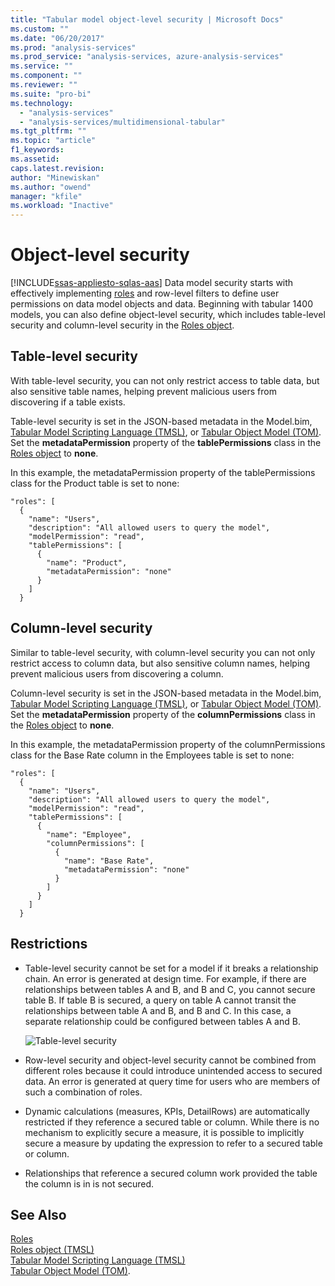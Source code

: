 ```yaml
---
title: "Tabular model object-level security | Microsoft Docs"
ms.custom: ""
ms.date: "06/20/2017"
ms.prod: "analysis-services"
ms.prod_service: "analysis-services, azure-analysis-services"
ms.service: ""
ms.component: ""
ms.reviewer: ""
ms.suite: "pro-bi"
ms.technology: 
  - "analysis-services"
  - "analysis-services/multidimensional-tabular"
ms.tgt_pltfrm: ""
ms.topic: "article"
f1_keywords: 
ms.assetid:
caps.latest.revision: 
author: "Minewiskan"
ms.author: "owend"
manager: "kfile"
ms.workload: "Inactive"
---
```

# Object-level security
[!INCLUDE[ssas-appliesto-sqlas-aas](../../includes/ssas-appliesto-sqlas-aas.md)]
Data model security starts with effectively implementing [roles](../../analysis-services/tabular-models/roles-ssas-tabular.md) and row-level filters to define user permissions on data model objects and data. Beginning with tabular 1400 models, you can also define object-level security, which includes table-level security and column-level security in the [Roles object](../../analysis-services/tabular-models-scripting-language-objects/roles-object-tmsl.md).

## Table-level security

With table-level security, you can not only restrict access to table data, but also sensitive table names, helping prevent malicious users from discovering if a table exists. 

 Table-level security is set in the JSON-based metadata in the Model.bim, [Tabular Model Scripting Language (TMSL)](../../analysis-services/tabular-model-scripting-language-tmsl-reference.md), or [Tabular Object Model (TOM)](../../analysis-services/tabular-model-programming-compatibility-level-1200/introduction-to-the-tabular-object-model-tom-in-analysis-services-amo.md). Set the **metadataPermission** property of the **tablePermissions** class in the [Roles object](../../analysis-services/tabular-models-scripting-language-objects/roles-object-tmsl.md) to **none**.

In this example, the metadataPermission property of the tablePermissions class for the Product table is set to none:

```
"roles": [
  {
    "name": "Users",
    "description": "All allowed users to query the model",
    "modelPermission": "read",
    "tablePermissions": [
      {
        "name": "Product",
        "metadataPermission": "none"
      }
    ]
  }
```

## Column-level security

Similar to table-level security, with column-level security you can not only restrict access to column data, but also sensitive column names,  helping prevent malicious users from discovering a column.

 Column-level security is set in the JSON-based metadata in the Model.bim, [Tabular Model Scripting Language (TMSL)](../../analysis-services/tabular-model-scripting-language-tmsl-reference.md), or [Tabular Object Model (TOM)](../../analysis-services/tabular-model-programming-compatibility-level-1200/introduction-to-the-tabular-object-model-tom-in-analysis-services-amo.md). Set the **metadataPermission** property of the **columnPermissions** class in the [Roles object](../../analysis-services/tabular-models-scripting-language-objects/roles-object-tmsl.md) to **none**.

In this example, the metadataPermission property of the columnPermissions class for the Base Rate column in the Employees table is set to none:

```
"roles": [
  {
    "name": "Users",
    "description": "All allowed users to query the model",
    "modelPermission": "read",
    "tablePermissions": [
      {
        "name": "Employee",
        "columnPermissions": [
          {
            "name": "Base Rate",
            "metadataPermission": "none"
          }
        ]
      }
    ]
  }
```

## Restrictions

*  Table-level security cannot be set for a model if it breaks a relationship chain. An error is generated at design time.
 For example, if there are relationships between tables A and B, and B and C, you cannot secure table B. If table B is secured, a query on table A cannot transit the relationships between table A and B, and B and C. In this case, a separate relationship could be configured between tables A and B.

    ![Table-level security](../../analysis-services/tabular-models/media/ssas-ols.png)  


*  Row-level security and object-level security cannot be combined from different roles because it could introduce unintended access to secured data. An error is generated at query time for users who are members of such a combination of roles.

*  Dynamic calculations (measures, KPIs, DetailRows) are automatically  restricted if they reference a secured table or column. While there is no mechanism to explicitly secure a measure, it is possible to implicitly secure a measure by updating the expression to refer to a secured table or column.

*  Relationships that reference a secured column work provided the table the column is in is not secured.




## See Also  
[Roles](../../analysis-services/tabular-models/roles-ssas-tabular.md)  
[Roles object (TMSL)](../../analysis-services/tabular-models-scripting-language-objects/roles-object-tmsl.md)  
[Tabular Model Scripting Language (TMSL)](../../analysis-services/tabular-model-scripting-language-tmsl-reference.md)  
[Tabular Object Model (TOM)](../../analysis-services/tabular-model-programming-compatibility-level-1200/introduction-to-the-tabular-object-model-tom-in-analysis-services-amo.md).

  
